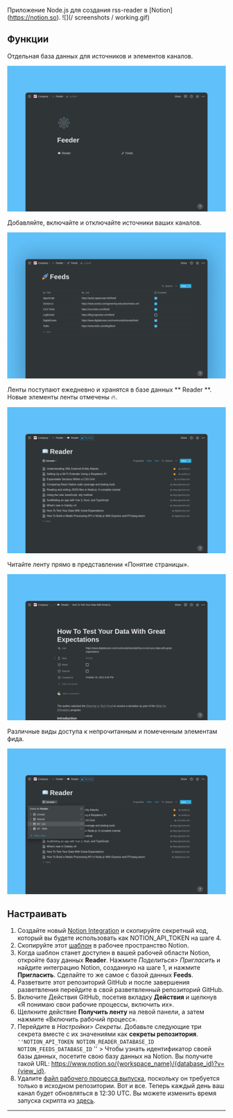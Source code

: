 Приложение Node.js для создания rss-reader в [Notion] (https://notion.so).
 ![](/ screenshots / working.gif)

## Функции

 Отдельная база данных для источников и элементов каналов.
 
 ![](/screenshots/image-1.png)
 
 Добавляйте, включайте и отключайте источники ваших каналов.
 
 ![](/screenshots/image-2.png)
 
 Ленты поступают ежедневно и хранятся в базе данных ** Reader **. Новые элементы ленты отмечены 🔥.
 
 ![](/screenshots/image-3.png)
 
 Читайте ленту прямо в представлении «Понятие страницы».
 
 ![](/screenshots/image-4.png)
 
 Различные виды доступа к непрочитанным и помеченным элементам фида.
 
 ![](/screenshots/image-5.png)

## Настраивать

1. Создайте новый [Notion Integration](https://www.notion.so/my-integrations) и скопируйте секретный код, который вы будете использовать как NOTION_API_TOKEN на шаге 4.
2. Скопируйте этот [шаблон](https://ravsamhq.notion.site/Feeder-fa2aa54827fa42c2af1eb25c7a45a408) в рабочее пространство Notion.
3. Когда шаблон станет доступен в вашей рабочей области Notion, откройте базу данных **Reader**. Нажмите *Поделиться> Пригласить* и найдите интеграцию Notion, созданную на шаге 1, и нажмите **Пригласить**. Сделайте то же самое с базой данных **Feeds**.
4. Разветвите этот репозиторий GitHub и после завершения разветвления перейдите в свой разветвленный репозиторий GitHub.
5. Включите Действия GitHub, посетив вкладку **Действия** и щелкнув «Я понимаю свои рабочие процессы, включить их».
6. Щелкните действие **Получить ленту** на левой панели, а затем нажмите «Включить рабочий процесс».
7. Перейдите в *Настройки> Секреты*. Добавьте следующие три секрета вместе с их значениями как **секреты репозитория**. `` ''NOTION_API_TOKEN NOTION_READER_DATABASE_ID NOTION_FEEDS_DATABASE_ID `` '' > Чтобы узнать идентификатор своей базы данных, посетите свою базу данных на Notion. Вы получите такой URL: https://www.notion.so/{workspace_name}/{database_id}?v={view_id}.
8. Удалите [файл рабочего процесса выпуска](.github/workflows/release.yml), поскольку он требуется только в исходном репозитории.
   Вот и все. Теперь каждый день ваш канал будет обновляться в 12:30 UTC. Вы можете изменить время запуска скрипта из [здесь](.github/workflows/main.yml#L5).

 ***
